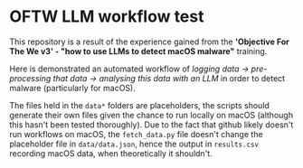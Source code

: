 # OFTW LLM workflow test
This repository is a result of the experience gained from the **'Objective For The We v3' - "how to use LLMs to detect macOS malware"** training.

Here is demonstrated an automated workflow of *logging data -> pre-processing that data -> analysing this data with an LLM* in order to detect malware (particularly for macOS).

The files held in the ```data*``` folders are placeholders, the scripts should generate their own files given the chance to run locally on macOS (although this hasn't been tested thoroughly).
Due to the fact that github likely doesn't run workflows on macOS, the ```fetch_data.py``` file doesn't change the placeholder file in ```data/data.json```, hence the output in ```results.csv``` recording macOS data, when theoretically it shouldn't.
